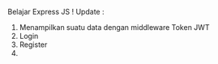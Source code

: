 Belajar Express JS ! 
Update : 
1. Menampilkan suatu data dengan middleware Token JWT 
2. Login
3. Register
4. 
